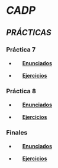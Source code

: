 # ***CADP***

## *PRÁCTICAS*

### **Práctica 7**
* <img src="https://github.com/FortAwesome/Font-Awesome/blob/6.x/svgs/solid/file.svg" width="16" height="16"/> [**Enunciados**](https://github.com/valennaguirre/CADP/blob/main/Enunciados/CADP%202020%20-%20Practica%207%20-%20Listas%20-%20Parte%202.pdf)

* <img src="https://github.com/FortAwesome/Font-Awesome/blob/6.x/svgs/solid/computer.svg" width="16" height="16"/> [**Ejercicios**](https://github.com/valennaguirre/CADP/tree/main/Practica/Practica7)

### **Práctica 8**

* <img src="https://github.com/FortAwesome/Font-Awesome/blob/6.x/svgs/solid/file.svg" width="16" height="16"/> [**Enunciados**](https://github.com/valennaguirre/CADP/blob/main/Enunciados/CADP%202020%20-%20Practica%208%20-%20Repaso.pdf)

* <img src="https://github.com/FortAwesome/Font-Awesome/blob/6.x/svgs/solid/computer.svg" width="16" height="16"/> [**Ejercicios**](https://github.com/valennaguirre/CADP/tree/main/Practica/Practica8)

### **Finales**

* <img src="https://github.com/FortAwesome/Font-Awesome/blob/6.x/svgs/solid/file.svg" width="16" height="16"/> [**Enunciados**](https://github.com/valennaguirre/CADP/tree/main/Enunciados/Finales)

* <img src="https://github.com/FortAwesome/Font-Awesome/blob/6.x/svgs/solid/computer.svg" width="16" height="16"/> [**Ejercicios**](https://github.com/valennaguirre/CADP/tree/main/Practica/finales%20practicas)
